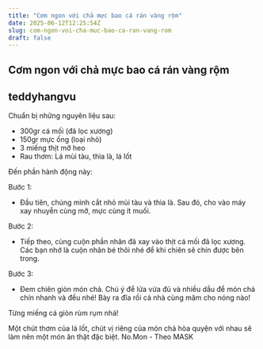 ```yaml
---
title: "Cơm ngon với chả mực bao cá rán vàng rộm"
date: 2025-06-12T12:25:54Z
slug: com-ngon-voi-cha-muc-bao-ca-ran-vang-rom
draft: false
---
```


## Cơm ngon với chả mực bao cá rán vàng rộm

## teddyhangvu

Chuẩn bị những nguyên liệu sau:

 
 
- 300gr cá mối (đã lọc xương)
- 150gr mực ống (loại nhỏ)
- 3 miếng thịt mỡ heo
- Rau thơm: Lá mùi tàu, thìa là, lá lốt                                          
 
 
Đến phần hành động này: 





Bước 1:
- Đầu tiên, chúng mình cắt nhỏ mùi tàu và thìa là. Sau đó, cho vào máy xay nhuyễn cùng mỡ, mực cùng ít muối.




Bước 2:
 - Tiếp theo, cùng cuộn phần nhân đã xay vào thịt cá mối đã lọc xương. Các bạn nhớ là cuộn nhân bé thôi nhé để khi chiên sẽ chín được bên trong.




Bước 3:
- Đem chiên giòn món chả. Chú ý để lửa vừa đủ và nhiều dầu để món chả chín nhanh và đều nhé!
Bày ra đĩa rồi cả nhà cùng măm cho nóng nào!


Từng miếng cá giòn rùm rụm nhá!


Một chút thơm của lá lốt, chút vị riêng của món chả hòa quyện với nhau sẽ làm nên một món ăn thật đặc biệt.
 No.Mon - Theo MASK